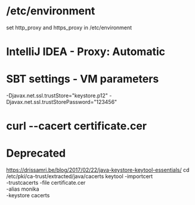 # /etc/environment

set http_proxy and https_proxy in /etc/environment

# IntelliJ IDEA - Proxy: Automatic

# SBT settings - VM parameters
-Djavax.net.ssl.trustStore="keystore.p12"
-Djavax.net.ssl.trustStorePassword="123456"

# curl --cacert certificate.cer

# Deprecated
https://drissamri.be/blog/2017/02/22/java-keystore-keytool-essentials/
cd /etc/pki/ca-trust/extracted/java/cacerts
keytool -importcert \
        -trustcacerts -file certificate.cer \
        -alias monika \
        -keystore cacerts


